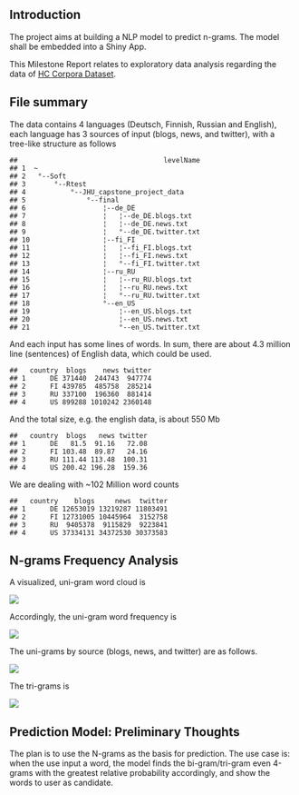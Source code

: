 Introduction
------------

The project aims at building a NLP model to predict n-grams. The model
shall be embedded into a Shiny App.

This Milestone Report relates to exploratory data analysis regarding the
data of
<a href = "https://d396qusza40orc.cloudfront.net/dsscapstone/dataset/Coursera-SwiftKey.zip">
HC Corpora Dataset</a>.

File summary
------------

The data contains 4 languages (Deutsch, Finnish, Russian and English),
each language has 3 sources of input (blogs, news, and twitter), with a
tree-like structure as follows

    ##                                    levelName
    ## 1  ~                                        
    ## 2   °--Soft                                 
    ## 3       °--Rtest                            
    ## 4           °--JHU_capstone_project_data    
    ## 5               °--final                    
    ## 6                   ¦--de_DE                
    ## 7                   ¦   ¦--de_DE.blogs.txt  
    ## 8                   ¦   ¦--de_DE.news.txt   
    ## 9                   ¦   °--de_DE.twitter.txt
    ## 10                  ¦--fi_FI                
    ## 11                  ¦   ¦--fi_FI.blogs.txt  
    ## 12                  ¦   ¦--fi_FI.news.txt   
    ## 13                  ¦   °--fi_FI.twitter.txt
    ## 14                  ¦--ru_RU                
    ## 15                  ¦   ¦--ru_RU.blogs.txt  
    ## 16                  ¦   ¦--ru_RU.news.txt   
    ## 17                  ¦   °--ru_RU.twitter.txt
    ## 18                  °--en_US                
    ## 19                      ¦--en_US.blogs.txt  
    ## 20                      ¦--en_US.news.txt   
    ## 21                      °--en_US.twitter.txt

And each input has some lines of words. In sum, there are about 4.3
million line (sentences) of English data, which could be used.

    ##   country  blogs    news twitter
    ## 1      DE 371440  244743  947774
    ## 2      FI 439785  485758  285214
    ## 3      RU 337100  196360  881414
    ## 4      US 899288 1010242 2360148

And the total size, e.g. the english data, is about 550 Mb

    ##   country  blogs   news twitter
    ## 1      DE   81.5  91.16   72.08
    ## 2      FI 103.48  89.87   24.16
    ## 3      RU 111.44 113.48  100.31
    ## 4      US 200.42 196.28  159.36

We are dealing with \~102 Million word counts

    ##   country    blogs     news  twitter
    ## 1      DE 12653019 13219287 11803491
    ## 2      FI 12731005 10445964  3152758
    ## 3      RU  9405378  9115829  9223841
    ## 4      US 37334131 34372530 30373583

N-grams Frequency Analysis
--------------------------

A visualized, uni-gram word cloud is

<img src="data/word_cloud.png">

Accordingly, the uni-gram word frequency is

<img src = "data/uni-gram.png">

The uni-grams by source (blogs, news, and twitter) are as follows.

<img src = "data/uni-gram-source.png">

The tri-grams is

<img src = "data/tri-gram.png">

Prediction Model: Preliminary Thoughts
--------------------------------------

The plan is to use the N-grams as the basis for prediction. The use case
is: when the use input a word, the model finds the bi-gram/tri-gram even
4-grams with the greatest relative probability accordingly, and show the
words to user as candidate.
